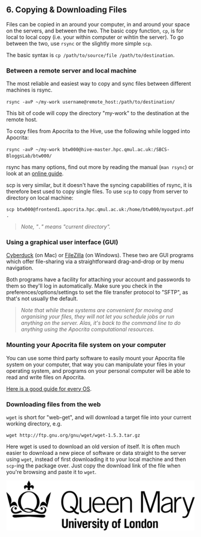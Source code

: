 ## 6. Copying & Downloading Files 
Files can be copied in an around your computer, in and around your space on the servers, and between the two. The basic copy function, `cp`, is for local to local copy (i.e. your within computer or wihtin the server). To go between the two, use `rsync` or the slightly more simple `scp`.

The basic syntax is `cp /path/to/source/file /path/to/destination`.

### Between a remote server and local machine
The most reliable and easiest way to copy and sync files between different machines is rsync. 

`rsync -avP ~/my-work username@remote_host:/path/to/destination/`

This bit of code will copy the directory "my-work" to the destination at the remote host.

To copy files from Apocrita to the Hive, use the following while logged into Apocrita:

`rsync -avP ~/my-work btw000@hive-master.hpc.qmul.ac.uk:/SBCS-BloggsLab/btw000/`

rsync has many options, find out more by reading the manual (`man rsync`) or look at an [online guide](https://www.digitalocean.com/community/tutorials/how-to-use-rsync-to-sync-local-and-remote-directories-on-a-vps).

scp is very similar, but it doesn't have the syncing capabilities of rsync, it is therefore best used to copy single files. To use `scp` to copy from server to directory on local machine:

```
scp btw000@frontend1.apocrita.hpc.qmul.ac.uk:/home/btw000/myoutput.pdf .
```

>*Note, "`.`" means "current directory".*


### Using a graphical user interface (GUI)
[Cyberduck](http://cyberduck.ch) (on Mac) or [FileZilla](http://filezilla-project.org) (on Windows).
These two are GUI programs which offer file-sharing via a straightforward drag-and-drop or by menu navigation. 

Both programs have a facility for attaching your account and passwords to them so they'll log in automatically. Make sure you check in the preferences/options/settings to set the file transfer protocol to "SFTP", as that's not usually the default.

>*Note that while these systems are convenient for moving and organising your files, they will not let you schedule jobs or run anything on the server. Alas, it's back to the command line to do anything using the Apocrita computational resources.*

### Mounting your Apocrita file system on your computer
You can use some third party software to easily mount your Apocrita file system on your computer, that way you can manipulate your files in your operating system, and programs on your personal computer will be able to read and write files on Apocrita. 

[Here is a good guide for every OS](https://www.digitalocean.com/community/tutorials/how-to-use-sshfs-to-mount-remote-file-systems-over-ssh). 

### Downloading files from the web
`wget` is short for "web-get", and will download a target file into your current working directory, e.g. 
    
```
wget http://ftp.gnu.org/gnu/wget/wget-1.5.3.tar.gz
```

Here wget is used to download an old version of itself. It is often much easier to download a new piece of software or data straight to the server using `wget`, instead of first downloading it to your local machine and then `scp`-ing the package over. Just copy the download link of the file when you're browsing and paste it to `wget`.  

![QMUL logo](./img/qmul_logo.png)